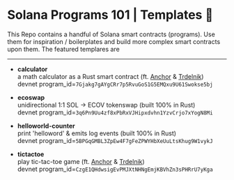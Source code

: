 # Solana Programs 101 | Templates :hatched_chick:
This Repo contains a handful of Solana smart contracts (programs). Use them for inspiration / boilerplates and build more complex smart contracts upon them. The featured templares are

---

 - **calculator** <br/>
   a math calculator as a Rust smart contract (ft. [Anchor](https://www.anchor-lang.com/) & [Trdelnik](https://github.com/Ackee-Blockchain/trdelnik)) <br/>
   devnet program_id=`7Gjakg7gAYgCRr7p5RvuGoS1G5EMQxu9U61Swokse5bj`

 - **ecoswap** <br/>
   unidirectional 1:1 SOL &rarr; ECOV tokenswap (built 100% in Rust) <br/>
   devnet program_id=`3q6Pn9Uu4zf8xPbRxVJHipxdvhn1YzvCrjo7xYogN8Mi`

 - **helloworld-counter** <br/>
   print 'helloword' & emits log events (built 100% in Rust) <br/>
   devnet program_id=`5BPGqGMBL3ZpEw4F7gFeZPWYHbXeUuLtsKhug9W1vykJ`

 - **tictactoe** <br/>
   play tic-tac-toe game (ft. [Anchor](https://www.anchor-lang.com/) & [Trdelnik](https://github.com/Ackee-Blockchain/trdelnik)) <br/>
   devnet program_id=`CzgE1QHdwsigEvPMJXtNHNgEmjKBVhZn3sPHRrU7yKga`